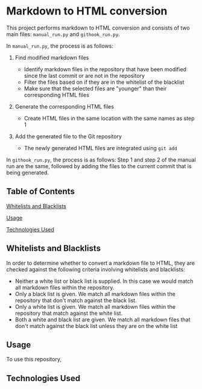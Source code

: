 # Markdown to HTML conversion

This project performs markdown to HTML conversion and consists of two main files: `manual_run.py` and `githook_run.py`.

In `manual_run.py`, the process is as follows:
1. Find modified markdown files
    - Identify markdown files in the repository that have been modified since the last commit or are not in the repository
    - Filter the files based on if they are in the whitelist of the blacklist
    - Make sure that the selected files are "younger" than their corresponding HTML files

2. Generate the corresponding HTML files
    - Create HTML files in the same location with the same names as step 1

3. Add the generated file to the Git repository
    - The newly generated HTML files are integrated using `git add`

In `githook_run.py`, the process is as follows:
Step 1 and step 2 of the manual run are the same, followed by adding the files to the current commit that is being generated.

## Table of Contents
[Whitelists and Blacklists](https://github.com/ria-bhandari/MD_to_HTML?tab=readme-ov-file#whitelists-and-blacklists)

[Usage](https://github.com/ria-bhandari/MD_to_HTML?tab=readme-ov-file#usage)

[Technologies Used](https://github.com/ria-bhandari/MD_to_HTML?tab=readme-ov-file#technologies-used)

## Whitelists and Blacklists

In order to determine whether to convert a markdown file to HTML, they are checked against the following criteria involving whitelists and blacklists: 

- Neither a white list or black list is supplied. In this case we would match all markdown files within the repository.
- Only a black list is given. We match all markdown files within the repository that don't match against the black list.
- Only a white list is given. We match all markdown files within the repository that match against the white list.
- Both a white and black list are given. We match all markdown files that don't match against the black list unless they are on the white list

## Usage

To use this repository, 

## Technologies Used



